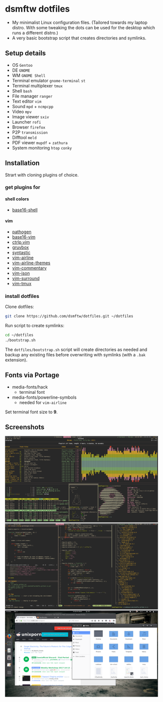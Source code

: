 # dsmftw dotfiles

* My minimalist Linux configuration files. (Tailored towards my laptop distro. With some tweaking the dots can be used for the desktop which runs a different distro.)
* A very basic bootstrap script that creates directories and symlinks.

## Setup details

* OS `Gentoo`
* DE `GNOME`
* WM `GNOME Shell`
* Terminal emulator `gnome-terminal` `st`
* Terminal multiplexer `tmux`
* Shell `bash`
* File manager `ranger`
* Text editor `vim`
* Sound `mpd` + `ncmpcpp`
* Video `mpv`
* Image viewer `sxiv`
* Launcher `rofi`
* Browser `firefox`
* P2P `transmission`
* Difftool `meld`
* PDF viewer `mupdf` + `zathura`
* System monitoring `htop` `conky`

## Installation

Strart with cloning plugins of choice.

### get plugins for

#### shell colors

* [base16-shell](https://github.com/chriskempson/base16-shell)

#### vim

* [pathogen](https://github.com/tpope/vim-pathogen)
* [base16-vim](https://github.com/chriskempson/base16-vim)
* [ctrlp.vim](https://github.com/ctrlpvim/ctrlp.vim)
* [gruvbox](https://github.com/morhetz/gruvbox)
* [syntastic](https://github.com/vim-syntastic/syntastic)
* [vim-airline](https://github.com/vim-airline/vim-airline)
* [vim-airline-themes](https://github.com/vim-airline/vim-airline-themes)
* [vim-commentary](https://github.com/tpope/vim-commentary)
* [vim-json](https://github.com/elzr/vim-json)
* [vim-surround](https://github.com/tpope/vim-surround)
* [vim-tmux](https://github.com/tmux-plugins/vim-tmux)

### install dotfiles

Clone dotfiles:

```bash
git clone https://github.com/dsmftw/dotfiles.git ~/dotfiles
```

Run script to create symlinks:

```bash
cd ~/dotfiles
./bootstrap.sh
```

The `dotfiles/bootstrap.sh` script will create directories as needed and backup any existing files before overwriting with symlinks (with a `.bak` extension).

## Fonts via Portage

* media-fonts/hack
    * terminal font
* media-fonts/powerline-symbols
    * needed for `vim-airline`

Set terminal font size to **9**.

## Screenshots

<img src="screenshots/scr1.png" width="640" >

<img src="screenshots/scr2.png" width="640" >

<img src="screenshots/scr3.png" width="640" >
